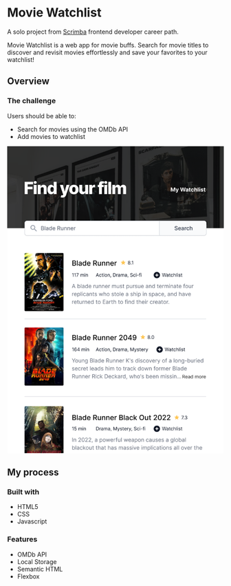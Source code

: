 # Movie Watchlist

A solo project from [Scrimba](https://scrimba.com/learn/frontend) frontend developer career path.

Movie Watchlist is a web app for movie buffs. Search for movie titles to discover and revisit movies effortlessly and save your favorites to your watchlist!

## Overview

### The challenge

Users should be able to:

- Search for movies using the OMDb API
- Add movies to watchlist

<img src="./assets/populated-state-search-page.png" alt="movie watchlist banner"/>

## My process

### Built with

- HTML5
- CSS
- Javascript

### Features

- OMDb API
- Local Storage
- Semantic HTML
- Flexbox
